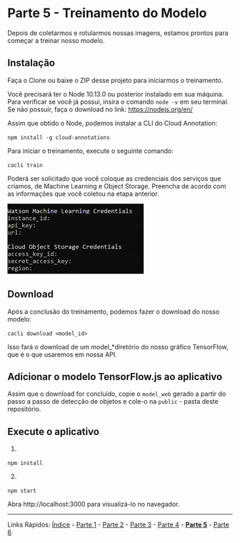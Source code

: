 # Parte 5 - Treinamento do Modelo

Depois de coletarmos e rotularmos nossas imagens, estamos prontos para começar a treinar nosso modelo.

## Instalação

Faça o Clone ou baixe o ZIP desse projeto para iniciarmos o treinamento.

Você precisará ter o Node 10.13.0 ou posterior instalado em sua máquina.
Para verificar se você já possui, insira o comando `node -v` em seu terminal.
Se não possuir, faça o download no link: https://nodejs.org/en/

Assim que obtido o Node, podemos instalar a CLI do Cloud Annotation:

` npm install -g cloud-annotations `

Para iniciar o treinamento, execute o seguinte comando:

`cacli train`

Poderá ser solicitado que você coloque as credenciais dos serviços que criamos, de Machine Learning e Object Storage. Preencha de acordo com as informações que você coletou na etapa anterior. 

![credenciais-cli](/content/images/treinamento-1.png)


## Download

Após a conclusão do treinamento, podemos fazer o download do nosso modelo:

`cacli download <model_id>`

Isso fará o download de um model_*diretório do nosso gráfico TensorFlow, que é o que usaremos em nossa API.


## Adicionar o modelo TensorFlow.js ao aplicativo

Assim que o download for concluído, copie o `model_web` gerado a partir do passo a passo de detecção de objetos e cole-o na `public` - pasta deste repositório.

## Execute o aplicativo

1.
`npm install`

2.
`npm start`

Abra http://localhost:3000 para visualizá-lo no navegador.


***
Links Rápidos:
[Índice](https://github.com/plcpinho/talknlabs/) - [Parte 1](/content/intro.md) - [Parte 2](/content/prereq.md) - [Parte 3](/content/md/cloudannotations.md) - [Parte 4](/content/md/instancias.md) - **[Parte 5](/content/md/treinamento.md)** - [Parte 6](/content/md/blockchain.md)